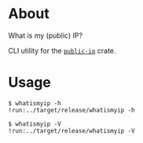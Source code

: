# About

What is my (public) IP?

CLI utility for the [`public-ip`] crate.

[`public-ip`]: https://crates.io/crates/public-ip

# Usage

```text
$ whatismyip -h
!run:../target/release/whatismyip -h
```

```text
$ whatismyip -V
!run:../target/release/whatismyip -V
```

